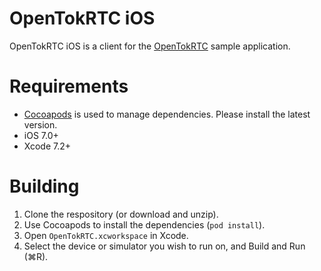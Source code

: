 # OpenTokRTC iOS

OpenTokRTC iOS is a client for the [OpenTokRTC](https://github.com/opentok/OpenTokRTC) sample application.

# Requirements

*  [Cocoapods](https://cocoapods.org/) is used to manage dependencies. Please install the latest version.
*  iOS 7.0+
*  Xcode 7.2+

# Building

1. Clone the respository (or download and unzip).
2. Use Cocoapods to install the dependencies (`pod install`).
3. Open `OpenTokRTC.xcworkspace` in Xcode.
4. Select the device or simulator you wish to run on, and Build and Run (⌘R).
